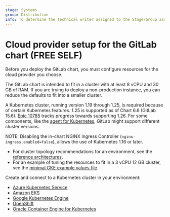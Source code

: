 ```yaml
---
stage: Systems
group: Distribution
info: To determine the technical writer assigned to the Stage/Group associated with this page, see https://about.gitlab.com/handbook/product/ux/technical-writing/#assignments
---
```


# Cloud provider setup for the GitLab chart **(FREE SELF)**

Before you deploy the GitLab chart, you must configure resources for
the cloud provider you choose.

The GitLab chart is intended to fit in a cluster with at least 8 vCPU
and 30 GB of RAM. If you are trying to deploy a non-production instance,
you can reduce the defaults to fit into a smaller cluster.

A Kubernetes cluster, running version 1.19 through 1.25, is required because of certain
Kubernetes features. 1.25 is supported as of Chart 6.6 (GitLab 15.6).
[Epic 10785](https://gitlab.com/groups/gitlab-org/-/epics/10785) tracks progress towards supporting 1.26.
For some components, like the [agent for Kubernetes](https://docs.gitlab.com/ee/user/clusters/agent/#gitlab-agent-for-kubernetes-supported-cluster-versions), GitLab might support different cluster versions.

NOTE:
Disabling the in-chart NGINX Ingress Controller (`nginx-ingress.enabled=false`),
allows the use of Kubernetes 1.16 or later.

- For cluster topology recommendations for an environment, see the
  [reference architectures](https://docs.gitlab.com/ee/administration/reference_architectures/#available-reference-architectures).
- For an example of tuning the resources to fit in a 3 vCPU 12 GB cluster, see the
  [minimal GKE example values file](https://gitlab.com/gitlab-org/charts/gitlab/tree/master/examples/values-gke-minimum.yaml).

Create and connect to a Kubernetes cluster in your environment:

- [Azure Kubernetes Service](aks.md)
- [Amazon EKS](eks.md)
- [Google Kubernetes Engine](gke.md)
- [OpenShift](openshift.md)
- [Oracle Container Engine for Kubernetes](oke.md)

